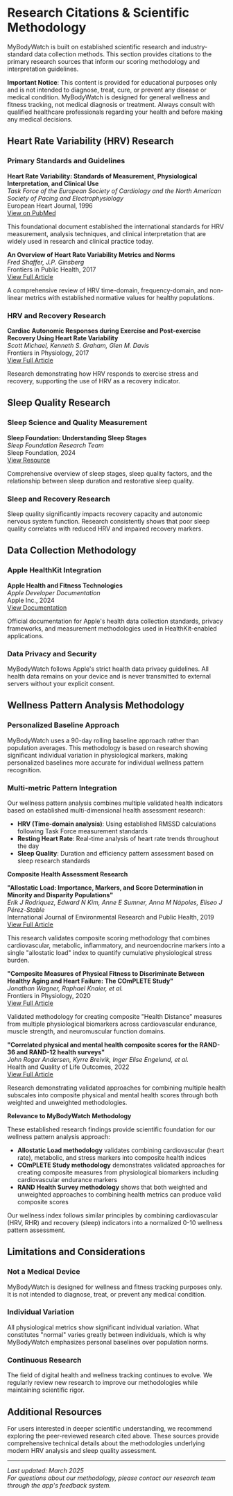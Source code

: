 # Research Citations & Scientific Methodology

MyBodyWatch is built on established scientific research and industry-standard data collection methods. This section provides citations to the primary research sources that inform our scoring methodology and interpretation guidelines.

**Important Notice**: This content is provided for educational purposes only and is not intended to diagnose, treat, cure, or prevent any disease or medical condition. MyBodyWatch is designed for general wellness and fitness tracking, not medical diagnosis or treatment. Always consult with qualified healthcare professionals regarding your health and before making any medical decisions.

## Heart Rate Variability (HRV) Research

### Primary Standards and Guidelines

**Heart Rate Variability: Standards of Measurement, Physiological Interpretation, and Clinical Use**  
*Task Force of the European Society of Cardiology and the North American Society of Pacing and Electrophysiology*  
European Heart Journal, 1996  
[View on PubMed](https://pubmed.ncbi.nlm.nih.gov/8737210/)

This foundational document established the international standards for HRV measurement, analysis techniques, and clinical interpretation that are widely used in research and clinical practice today.

**An Overview of Heart Rate Variability Metrics and Norms**  
*Fred Shaffer, J.P. Ginsberg*  
Frontiers in Public Health, 2017  
[View Full Article](https://www.frontiersin.org/articles/10.3389/fpubh.2017.00258/full)

A comprehensive review of HRV time-domain, frequency-domain, and non-linear metrics with established normative values for healthy populations.

### HRV and Recovery Research

**Cardiac Autonomic Responses during Exercise and Post-exercise Recovery Using Heart Rate Variability**  
*Scott Michael, Kenneth S. Graham, Glen M. Davis*  
Frontiers in Physiology, 2017  
[View Full Article](https://www.frontiersin.org/articles/10.3389/fphys.2017.00301/full)

Research demonstrating how HRV responds to exercise stress and recovery, supporting the use of HRV as a recovery indicator.

## Sleep Quality Research

### Sleep Science and Quality Measurement

**Sleep Foundation: Understanding Sleep Stages**  
*Sleep Foundation Research Team*  
Sleep Foundation, 2024  
[View Resource](https://www.sleepfoundation.org/how-sleep-works/stages-of-sleep)

Comprehensive overview of sleep stages, sleep quality factors, and the relationship between sleep duration and restorative sleep quality.

### Sleep and Recovery Research

Sleep quality significantly impacts recovery capacity and autonomic nervous system function. Research consistently shows that poor sleep quality correlates with reduced HRV and impaired recovery markers.

## Data Collection Methodology

### Apple HealthKit Integration

**Apple Health and Fitness Technologies**  
*Apple Developer Documentation*  
Apple Inc., 2024  
[View Documentation](https://developer.apple.com/health-fitness/)

Official documentation for Apple's health data collection standards, privacy frameworks, and measurement methodologies used in HealthKit-enabled applications.

### Data Privacy and Security

MyBodyWatch follows Apple's strict health data privacy guidelines. All health data remains on your device and is never transmitted to external servers without your explicit consent.

## Wellness Pattern Analysis Methodology

### Personalized Baseline Approach

MyBodyWatch uses a 90-day rolling baseline approach rather than population averages. This methodology is based on research showing significant individual variation in physiological markers, making personalized baselines more accurate for individual wellness pattern recognition.

### Multi-metric Pattern Integration

Our wellness pattern analysis combines multiple validated health indicators based on established multi-dimensional health assessment research:

- **HRV (Time-domain analysis)**: Using established RMSSD calculations following Task Force measurement standards
- **Resting Heart Rate**: Real-time analysis of heart rate trends throughout the day
- **Sleep Quality**: Duration and efficiency pattern assessment based on sleep research standards

**Composite Health Assessment Research**

**"Allostatic Load: Importance, Markers, and Score Determination in Minority and Disparity Populations"**  
*Erik J Rodriquez, Edward N Kim, Anne E Sumner, Anna M Nápoles, Eliseo J Pérez-Stable*  
International Journal of Environmental Research and Public Health, 2019  
[View Full Article](https://pmc.ncbi.nlm.nih.gov/articles/PMC6430278/)

This research validates composite scoring methodology that combines cardiovascular, metabolic, inflammatory, and neuroendocrine markers into a single "allostatic load" index to quantify cumulative physiological stress burden.

**"Composite Measures of Physical Fitness to Discriminate Between Healthy Aging and Heart Failure: The COmPLETE Study"**  
*Jonathan Wagner, Raphael Knaier, et al.*  
Frontiers in Physiology, 2020  
[View Full Article](https://pmc.ncbi.nlm.nih.gov/articles/PMC7770139/)

Validated methodology for creating composite "Health Distance" measures from multiple physiological biomarkers across cardiovascular endurance, muscle strength, and neuromuscular function domains.

**"Correlated physical and mental health composite scores for the RAND-36 and RAND-12 health surveys"**  
*John Roger Andersen, Kyrre Breivik, Inger Elise Engelund, et al.*  
Health and Quality of Life Outcomes, 2022  
[View Full Article](https://hqlo.biomedcentral.com/articles/10.1186/s12955-022-01992-0)

Research demonstrating validated approaches for combining multiple health subscales into composite physical and mental health scores through both weighted and unweighted methodologies.

**Relevance to MyBodyWatch Methodology**

These established research findings provide scientific foundation for our wellness pattern analysis approach:

- **Allostatic Load methodology** validates combining cardiovascular (heart rate), metabolic, and stress markers into composite health indices
- **COmPLETE Study methodology** demonstrates validated approaches for creating composite measures from physiological biomarkers including cardiovascular endurance markers
- **RAND Health Survey methodology** shows that both weighted and unweighted approaches to combining health metrics can produce valid composite scores

Our wellness index follows similar principles by combining cardiovascular (HRV, RHR) and recovery (sleep) indicators into a normalized 0-10 wellness pattern assessment.

## Limitations and Considerations

### Not a Medical Device

MyBodyWatch is designed for wellness and fitness tracking purposes only. It is not intended to diagnose, treat, or prevent any medical condition.

### Individual Variation

All physiological metrics show significant individual variation. What constitutes "normal" varies greatly between individuals, which is why MyBodyWatch emphasizes personal baselines over population norms.

### Continuous Research

The field of digital health and wellness tracking continues to evolve. We regularly review new research to improve our methodologies while maintaining scientific rigor.

## Additional Resources

For users interested in deeper scientific understanding, we recommend exploring the peer-reviewed research cited above. These sources provide comprehensive technical details about the methodologies underlying modern HRV analysis and sleep quality assessment.

---

*Last updated: March 2025*  
*For questions about our methodology, please contact our research team through the app's feedback system.*